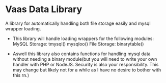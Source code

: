 # Vaas Data Library
A library for automatically handling both file storage easily and mysql wrapper loading.

- This library will handle loading wrappers for the following modules:
    MySQL Storage:
        tmysql()
        mysqloo()
    File Storage:
        binarytable()
        
        
- Aswell this library also contains functions for handling mysql data without needing a binary module(but you will need to write your own handler with PHP or NodeJS. Security is also your responsibility. This may change but likely not for a while as I have no desire to bother with this rn.)
